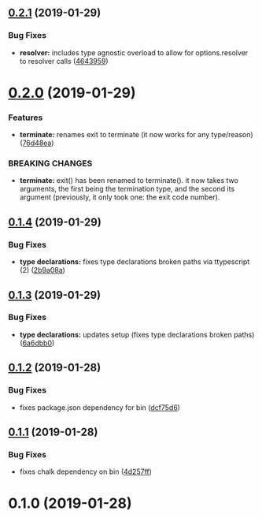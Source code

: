 ## [0.2.1](https://github.com/rafamel/exits/compare/v0.2.0...v0.2.1) (2019-01-29)


### Bug Fixes

* **resolver:** includes type agnostic overload to allow for options.resolver to resolver calls ([4643959](https://github.com/rafamel/exits/commit/4643959))



# [0.2.0](https://github.com/rafamel/exits/compare/v0.1.4...v0.2.0) (2019-01-29)


### Features

* **terminate:** renames exit to terminate (it now works for any type/reason) ([76d48ea](https://github.com/rafamel/exits/commit/76d48ea))


### BREAKING CHANGES

* **terminate:** exit() has been renamed to terminate(). it now takes two arguments, the first being
the termination type, and the second its argument (previously, it only took one: the exit code
number).



## [0.1.4](https://github.com/rafamel/exits/compare/v0.1.3...v0.1.4) (2019-01-29)


### Bug Fixes

* **type declarations:** fixes type declarations broken paths via ttypescript (2) ([2b9a08a](https://github.com/rafamel/exits/commit/2b9a08a))



## [0.1.3](https://github.com/rafamel/exits/compare/v0.1.2...v0.1.3) (2019-01-29)


### Bug Fixes

* **type declarations:** updates setup (fixes type declarations broken paths) ([6a6dbb0](https://github.com/rafamel/exits/commit/6a6dbb0))



## [0.1.2](https://github.com/rafamel/exits/compare/v0.1.1...v0.1.2) (2019-01-28)


### Bug Fixes

* fixes package.json dependency for bin ([dcf75d6](https://github.com/rafamel/exits/commit/dcf75d6))



## [0.1.1](https://github.com/rafamel/exits/compare/v0.1.0...v0.1.1) (2019-01-28)


### Bug Fixes

* fixes chalk dependency on bin ([4d257ff](https://github.com/rafamel/exits/commit/4d257ff))



# 0.1.0 (2019-01-28)



